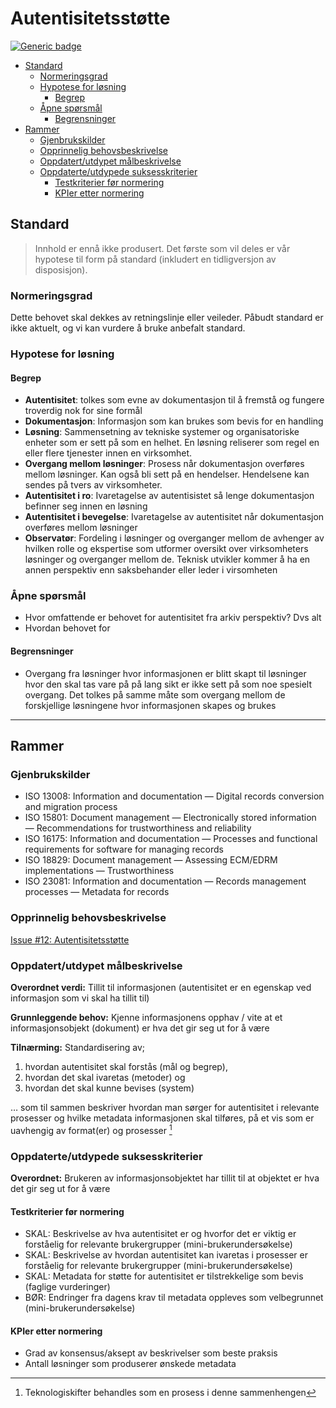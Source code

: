 # Autentisitetsstøtte

[![Generic badge](https://img.shields.io/badge/Status-Kladd-red.svg)](https://shields.io/)

<!-- MarkdownTOC -->

- [Standard](#standard)
	- [Normeringsgrad](#normeringsgrad)
	- [Hypotese for løsning](#hypotese-for-l%25C3%25B8sning)
		- [Begrep](#begrep)
	- [Åpne spørsmål](#%25C3%25A5pne-sp%25C3%25B8rsm%25C3%25A5l)
		- [Begrensninger](#begrensninger)
- [Rammer](#rammer)
	- [Gjenbrukskilder](#gjenbrukskilder)
	- [Opprinnelig behovsbeskrivelse](#opprinnelig-behovsbeskrivelse)
	- [Oppdatert/utdypet målbeskrivelse](#oppdatertutdypet-m%25C3%25A5lbeskrivelse)
	- [Oppdaterte/utdypede suksesskriterier](#oppdaterteutdypede-suksesskriterier)
		- [Testkriterier før normering](#testkriterier-f%25C3%25B8r-normering)
		- [KPIer etter normering](#kpier-etter-normering)

<!-- /MarkdownTOC -->


## Standard

> Innhold er ennå ikke produsert. Det første som vil deles er vår hypotese til form på standard (inkludert en tidligversjon av disposisjon).

### Normeringsgrad

Dette behovet skal dekkes av retningslinje eller veileder. Påbudt standard er ikke aktuelt, og vi kan vurdere å bruke anbefalt standard.

### Hypotese for løsning

#### Begrep

* **Autentisitet**: tolkes som evne av dokumentasjon til å fremstå og fungere troverdig nok for sine formål
* **Dokumentasjon**: Informasjon som kan brukes som bevis for en handling
* **Løsning**: Sammensetning av tekniske systemer og organisatoriske enheter som er sett på som en helhet. En løsning reliserer som regel en eller flere tjenester innen en virksomhet.
* **Overgang mellom løsninger**: Prosess når dokumentasjon overføres mellom løsninger. Kan også bli sett på en hendelser. Hendelsene kan sendes på tvers av virksomheter.
* **Autentisitet i ro**: Ivaretagelse av autentisistet så lenge dokumentasjon befinner seg innen en løsning
* **Autentisitet i bevegelse**: Ivaretagelse av autentisitet når dokumentasjon overføres mellom løsninger
* **Observatør**: Fordeling i løsninger og overganger mellom de avhenger av hvilken rolle og ekspertise som utformer oversikt over virksomheters løsninger og overganger mellom de. Teknisk utvikler kommer å ha en annen perspektiv enn saksbehander eller leder i virsomheten

### Åpne spørsmål

* Hvor omfattende er behovet for autentisitet fra arkiv perspektiv? Dvs alt
* Hvordan behovet for 

#### Begrensninger

* Overgang fra løsninger hvor informasjonen er blitt skapt til løsninger hvor den skal tas vare på på lang sikt er ikke sett på som noe spesielt overgang. Det tolkes på samme måte som overgang mellom de forskjellige løsningene hvor informasjonen skapes og brukes


---

## Rammer

### Gjenbrukskilder

- ISO 13008: Information and documentation — Digital records conversion and migration process
- ISO 15801: Document management — Electronically stored information — Recommendations for trustworthiness and reliability
- ISO 16175: Information and documentation — Processes and functional requirements for software for managing records
- ISO 18829: Document management — Assessing ECM/EDRM implementations — Trustworthiness
- ISO 23081: Information and documentation — Records management processes — Metadata for records

### Opprinnelig behovsbeskrivelse

[Issue #12: Autentisitetsstøtte](https://github.com/arkivverket/standardlab/issues/12)

### Oppdatert/utdypet målbeskrivelse

**Overordnet verdi:** Tillit til informasjonen (autentisitet er en egenskap ved informasjon som vi skal ha tillit til)

**Grunnleggende behov:** Kjenne informasjonens opphav / vite at et informasjonsobjekt (dokument) er hva det gir seg ut for å være

**Tilnærming:** Standardisering av;

1. hvordan autentisitet skal forstås (mål og begrep), 
2. hvordan det skal ivaretas (metoder) og 
3. hvordan det skal kunne bevises (system) 

… som til sammen beskriver hvordan man sørger for autentisitet i relevante prosesser og hvilke metadata informasjonen skal tilføres, på et vis som er uavhengig av format(er) og prosesser [^1]

### Oppdaterte/utdypede suksesskriterier

**Overordnet:** Brukeren av informasjonsobjektet har tillit til at objektet er hva det gir seg ut for å være

#### Testkriterier før normering

- SKAL: Beskrivelse av hva autentisitet er og hvorfor det er viktig er forståelig for relevante brukergrupper (mini-brukerundersøkelse)
- SKAL: Beskrivelse av hvordan autentisitet kan ivaretas i prosesser er forståelig for relevante brukergrupper (mini-brukerundersøkelse)
- SKAL: Metadata for støtte for autentisitet er tilstrekkelige som bevis (faglige vurderinger)
- BØR: Endringer fra dagens krav til metadata oppleves som velbegrunnet (mini-brukerundersøkelse)

#### KPIer etter normering

- Grad av konsensus/aksept av beskrivelser som beste praksis
- Antall løsninger som produserer ønskede metadata

[^1]: Teknologiskifter behandles som en prosess i denne sammenhengen
